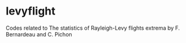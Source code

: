 # levyflight
Codes related to The statistics of Rayleigh-Levy flights extrema by F. Bernardeau and C. Pichon
